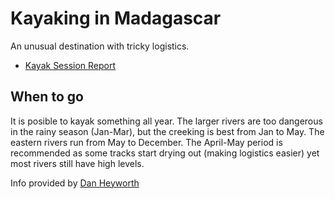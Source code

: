 Kayaking in Madagascar
======================

An unusual destination with tricky logistics.

  * [Kayak Session Report](http://www.kayaksession.com/kayak-madagascar.php)

When to go
----------

It is posible to kayak something all year. The larger rivers are too dangerous in the rainy season (Jan-Mar), but the creeking is best from Jan to May. The eastern rivers run from May to December. The April-May period is recommended as some tracks start drying out (making logistics easier) yet most rivers still have high levels.

Info provided by [Dan Heyworth](http://www.double2d.co.uk)


